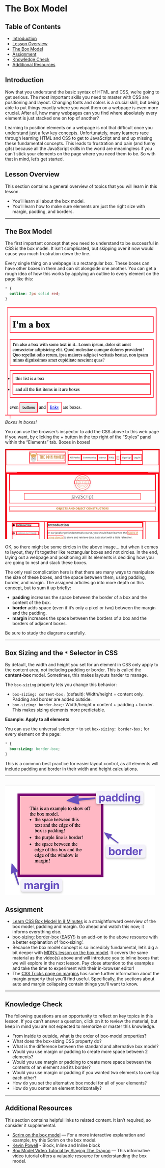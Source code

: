# The Box Model

## Table of Contents

- [Introduction](#introduction)
- [Lesson Overview](#lesson-overview)
- [The Box Model](#the-box-model)
- [Assignment](#assignment)
- [Knowledge Check](#knowledge-check)
- [Additional Resources](#additional-resources)

## Introduction

Now that you understand the basic syntax of HTML and CSS, we’re going to get serious. The most important skills you need to master with CSS are positioning and layout. Changing fonts and colors is a crucial skill, but being able to put things exactly where you want them on a webpage is even more crucial. After all, how many webpages can you find where absolutely every element is just stacked one on top of another?

Learning to position elements on a webpage is not that difficult once you understand just a few key concepts. Unfortunately, many learners race through learning HTML and CSS to get to JavaScript and end up missing these fundamental concepts. This leads to frustration and pain (and funny gifs) because all the JavaScript skills in the world are meaningless if you can’t stick your elements on the page where you need them to be. So with that in mind, let’s get started.

## Lesson Overview

This section contains a general overview of topics that you will learn in this lesson.

- You’ll learn all about the box model.
- You’ll learn how to make sure elements are just the right size with margin, padding, and borders.

---

## The Box Model

The first important concept that you need to understand to be successful in CSS is the box model. It isn’t complicated, but skipping over it now would cause you much frustration down the line.

Every single thing on a webpage is a rectangular box. These boxes can have other boxes in them and can sit alongside one another. You can get a rough idea of how this works by applying an outline to every element on the page like this:

```css
* {
  outline: 2px solid red;
}
```

![alt text](image-1.png)
_Boxes in boxes!_

You can use the browser’s inspector to add the CSS above to this web page if you want, by clicking the + button in the top right of the “Styles” panel within the “Elements” tab. Boxes in boxes!

![alt text](image-2.png)

OK, so there might be some circles in the above image… but when it comes to layout, they fit together like rectangular boxes and not circles. In the end, laying out a webpage and positioning all its elements is deciding how you are going to nest and stack these boxes.

The only real complication here is that there are many ways to manipulate the size of these boxes, and the space between them, using padding, border, and margin. The assigned articles go into more depth on this concept, but to sum it up briefly:

- **padding** increases the space between the border of a box and the content of the box.
- **border** adds space (even if it’s only a pixel or two) between the margin and the padding.
- **margin** increases the space between the borders of a box and the borders of adjacent boxes.

Be sure to study the diagrams carefully.

---

## Box Sizing and the `*` Selector in CSS

By default, the width and height you set for an element in CSS only apply to the content area, not including padding or border. This is called the **content-box** model. Sometimes, this makes layouts harder to manage.

The `box-sizing` property lets you change this behavior:

- `box-sizing: content-box;` (default): Width/height = content only. Padding and border are added outside.
- `box-sizing: border-box;`: Width/height = content + padding + border. This makes sizing elements more predictable.

**Example: Apply to all elements**

You can use the universal selector `*` to set `box-sizing: border-box;` for every element on the page:

```css
* {
  box-sizing: border-box;
}
```

This is a common best practice for easier layout control, as all elements will include padding and border in their width and height calculations.

---

## ![alt text](image-3.png)

## Assignment

- [Learn CSS Box Model In 8 Minutes](https://www.youtube.com/watch?v=rIO5326FgPE) is a straightforward overview of the box model, padding and margin. Go ahead and watch this now; it informs everything else.
- [box-sizing: border-box (EASY!)](https://www.youtube.com/watch?v=HdZHcFWcAd8) is an add-on to the above resource with a better explanation of ‘box-sizing’.
- Because the box model concept is so incredibly fundamental, let’s dig a bit deeper with [MDN’s lesson on the box model](https://developer.mozilla.org/en-US/docs/Learn/CSS/Building_blocks/The_box_model). It covers the same material as the video(s) above and will introduce you to inline boxes that we will explore in the next lesson. Pay close attention to the examples and take the time to experiment with their in-browser editor!
- The [CSS Tricks page on margins](https://css-tricks.com/almanac/properties/m/margin/) has some further information about the margin property that you’ll find useful. Specifically, the sections about auto and margin collapsing contain things you’ll want to know.

---

## Knowledge Check

The following questions are an opportunity to reflect on key topics in this lesson. If you can’t answer a question, click on it to review the material, but keep in mind you are not expected to memorize or master this knowledge.

- From inside to outside, what is the order of box-model properties?
- What does the box-sizing CSS property do?
- What is the difference between the standard and alternative box model?
- Would you use margin or padding to create more space between 2 elements?
- Would you use margin or padding to create more space between the contents of an element and its border?
- Would you use margin or padding if you wanted two elements to overlap each other?
- How do you set the alternative box model for all of your elements?
- How do you center an element horizontally?

---

## Additional Resources

This section contains helpful links to related content. It isn’t required, so consider it supplemental.

- [Scrim on the box model](https://scrimba.com/scrim/box-model) — For a more interactive explanation and example, try this Scrim on the box model.
- [Kevin Powell](https://www.youtube.com/watch?v=x_i2gga-sYg) - Block, Inline and Inline block
- [Box Model Video Tutorial by Slaying The Dragon](https://www.youtube.com/watch?v=0xMQfnTU6oo) — This informative video tutorial offers a valuable resource for understanding the box model.
